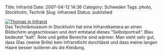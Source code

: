 Title: Infraröd
Date: 2007-04-12 14:36
Category: Schweden
Tags: photo, Stockholm, Technik
Slug: infraroed
Status: published

[![Thomas in
Infrarot](/pic/tom_ir_s.jpg "Thomas in Infrarot")](/pic/tom_ir_l.jpg)  
Das Technikmuseum in Stockholm hat eine Infrarotkamera an einen
Bildschirm angeschlossen und dort entstand dieses “Selbstportrait”. Blau
bedeutet “kalt”. Rote und gelbe Bereiche sind wärmer. Man sieht sehr
gut, dass Glas (meine Brille) kein Infrarotlicht durchlässt und dass
meine langen Haare besser isolieren als die Kleidung.

